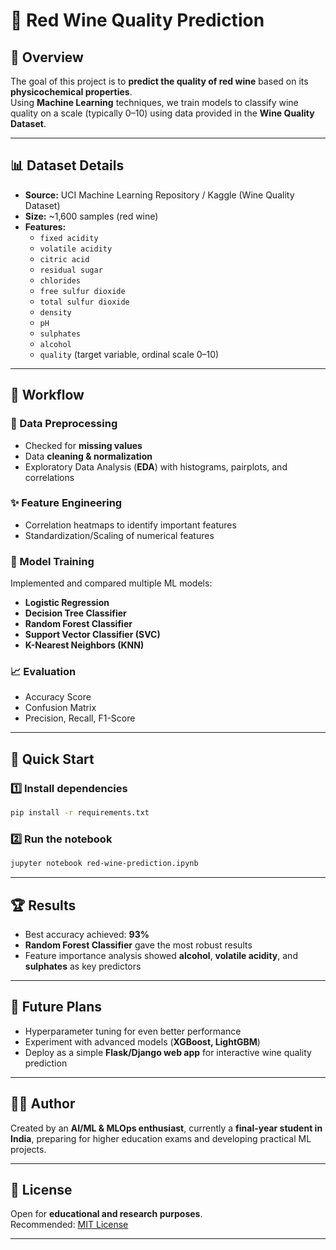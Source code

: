 # 🍷 Red Wine Quality Prediction

## 📌 Overview
The goal of this project is to **predict the quality of red wine** based on its **physicochemical properties**.  
Using **Machine Learning** techniques, we train models to classify wine quality on a scale (typically 0–10) using data provided in the **Wine Quality Dataset**.

---

## 📊 Dataset Details
- **Source:** UCI Machine Learning Repository / Kaggle (Wine Quality Dataset)  
- **Size:** ~1,600 samples (red wine)  
- **Features:**  
  - `fixed acidity`  
  - `volatile acidity`  
  - `citric acid`  
  - `residual sugar`  
  - `chlorides`  
  - `free sulfur dioxide`  
  - `total sulfur dioxide`  
  - `density`  
  - `pH`  
  - `sulphates`  
  - `alcohol`  
  - `quality` (target variable, ordinal scale 0–10)

---

## 🔄 Workflow

### 🧹 Data Preprocessing
- Checked for **missing values**  
- Data **cleaning & normalization**  
- Exploratory Data Analysis (**EDA**) with histograms, pairplots, and correlations  

### ✨ Feature Engineering
- Correlation heatmaps to identify important features  
- Standardization/Scaling of numerical features  

### 🤖 Model Training
Implemented and compared multiple ML models:
- **Logistic Regression**  
- **Decision Tree Classifier**  
- **Random Forest Classifier**  
- **Support Vector Classifier (SVC)**  
- **K-Nearest Neighbors (KNN)**  

### 📈 Evaluation
- Accuracy Score  
- Confusion Matrix  
- Precision, Recall, F1-Score  

---

## 🚀 Quick Start

### 1️⃣ Install dependencies
```bash
pip install -r requirements.txt
```

### 2️⃣ Run the notebook
```bash
jupyter notebook red-wine-prediction.ipynb
```

---

## 🏆 Results
- Best accuracy achieved: **93%**  
- **Random Forest Classifier** gave the most robust results  
- Feature importance analysis showed **alcohol**, **volatile acidity**, and **sulphates** as key predictors  

---

## 🔮 Future Plans
- Hyperparameter tuning for even better performance  
- Experiment with advanced models (**XGBoost, LightGBM**)  
- Deploy as a simple **Flask/Django web app** for interactive wine quality prediction  

---

## 👨‍💻 Author
Created by an **AI/ML & MLOps enthusiast**, currently a **final-year student in India**, preparing for higher education exams and developing practical ML projects.  

---

## 📜 License
Open for **educational and research purposes**.  
Recommended: [MIT License](https://opensource.org/licenses/MIT)  

---
